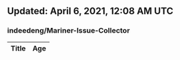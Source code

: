 ## Updated: April 6, 2021, 12:08 AM UTC


### indeedeng/Mariner-Issue-Collector
|**Title**|**Age**|
|:----|:----|